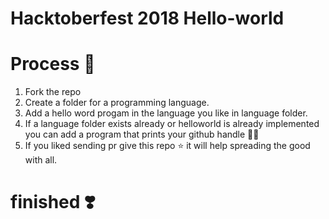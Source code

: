 # Hacktoberfest 2018 Hello-world

# Process 🐬
1. Fork the repo
2. Create a folder for a programming language.
3. Add a hello word progam in the language you like in language folder.
4. If a language folder exists already or helloworld is already implemented you can add a program that prints your github handle 🙌🏻
5. If you liked sending pr give this repo ⭐️ it will help spreading the good with all.


# finished ❣️

